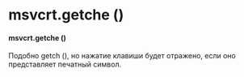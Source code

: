 # msvcrt.getche \(\)

#### msvcrt.getche \(\)

Подобно getch \(\), но нажатие клавиши будет отражено, если оно представляет печатный символ.

